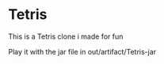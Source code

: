 # Tetris
This is a Tetris clone i made for fun

Play it with the jar file in out/artifact/Tetris-jar
